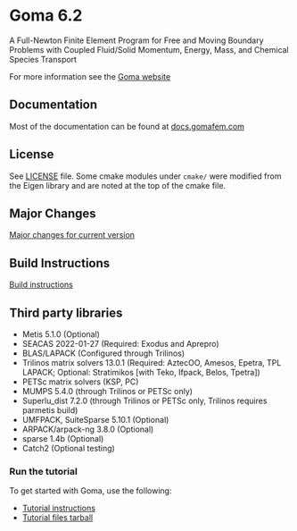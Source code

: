 # Goma 6.2
A Full-Newton Finite Element Program for Free and Moving Boundary Problems with Coupled Fluid/Solid Momentum, Energy, Mass, and Chemical Species Transport

For more information see the [Goma website](https://docs.gomafem.com)

## Documentation

Most of the documentation can be found at [docs.gomafem.com](https://docs.gomafem.com)

## License

See [LICENSE](LICENSE) file. Some cmake modules under `cmake/` were modified from the Eigen library
and are noted at the top of the cmake file.

## Major Changes

[Major changes for current version](CHANGES.md)

## Build Instructions

[Build instructions](BUILD.md)

## Third party libraries

- Metis 5.1.0 (Optional)
- SEACAS 2022-01-27 (Required: Exodus and Aprepro)
- BLAS/LAPACK (Configured through Trilinos)
- Trilinos matrix solvers 13.0.1 (Required: AztecOO, Amesos, Epetra, TPL LAPACK; Optional: Stratimikos [with Teko, Ifpack, Belos, Tpetra])
- PETSc matrix solvers (KSP, PC)
- MUMPS 5.4.0 (through Trilinos or PETSc only)
- Superlu_dist 7.2.0 (through Trilinos or PETSc only, Trilinos requires parmetis build)
- UMFPACK, SuiteSparse 5.10.1 (Optional)
- ARPACK/arpack-ng 3.8.0 (Optional)
- sparse 1.4b (Optional)
- Catch2 (Optional testing)

### Run the tutorial

To get started with Goma, use the following:

* [Tutorial instructions](https://docs.gomafem.com/files/goma-beginners-tutorial.pdf)
* [Tutorial files tarball](https://docs.gomafem.com/files/goma_beginners_tutorial.tar.gz)
